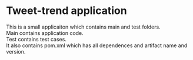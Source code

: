 # Tweet-trend application

This is a small applicaiton which contains main and test folders.  
Main contains application code.  
Test contains test cases.  
It also contains pom.xml which has all dependences and artifact name and version.

